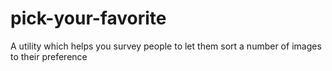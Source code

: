 pick-your-favorite
==================

A utility which helps you survey people to let them sort a number of images to their preference 
